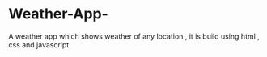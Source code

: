 # Weather-App-
A weather app which shows weather of any location , it is build using html , css and javascript 
